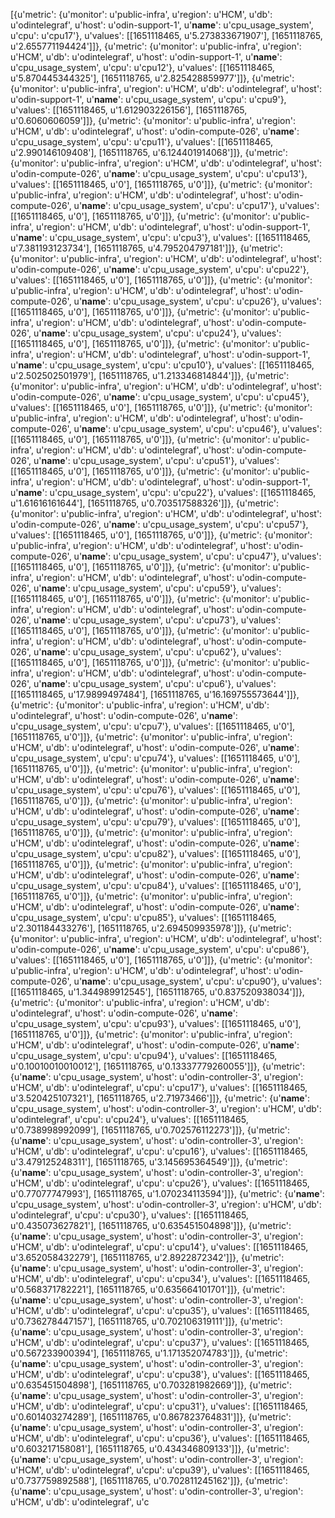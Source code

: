 [{u'metric': {u'monitor': u'public-infra', u'region': u'HCM', u'db': u'odintelegraf', u'host': u'odin-support-1', u'__name__': u'cpu_usage_system', u'cpu': u'cpu17'}, u'values': [[1651118465, u'5.273833671907'], [1651118765, u'2.655771194424']]}, {u'metric': {u'monitor': u'public-infra', u'region': u'HCM', u'db': u'odintelegraf', u'host': u'odin-support-1', u'__name__': u'cpu_usage_system', u'cpu': u'cpu12'}, u'values': [[1651118465, u'5.870445344325'], [1651118765, u'2.825428859977']]}, {u'metric': {u'monitor': u'public-infra', u'region': u'HCM', u'db': u'odintelegraf', u'host': u'odin-support-1', u'__name__': u'cpu_usage_system', u'cpu': u'cpu9'}, u'values': [[1651118465, u'1.612903226156'], [1651118765, u'0.6060606059']]}, {u'metric': {u'monitor': u'public-infra', u'region': u'HCM', u'db': u'odintelegraf', u'host': u'odin-compute-026', u'__name__': u'cpu_usage_system', u'cpu': u'cpu11'}, u'values': [[1651118465, u'2.990146109408'], [1651118765, u'6.124401914068']]}, {u'metric': {u'monitor': u'public-infra', u'region': u'HCM', u'db': u'odintelegraf', u'host': u'odin-compute-026', u'__name__': u'cpu_usage_system', u'cpu': u'cpu13'}, u'values': [[1651118465, u'0'], [1651118765, u'0']]}, {u'metric': {u'monitor': u'public-infra', u'region': u'HCM', u'db': u'odintelegraf', u'host': u'odin-compute-026', u'__name__': u'cpu_usage_system', u'cpu': u'cpu17'}, u'values': [[1651118465, u'0'], [1651118765, u'0']]}, {u'metric': {u'monitor': u'public-infra', u'region': u'HCM', u'db': u'odintelegraf', u'host': u'odin-support-1', u'__name__': u'cpu_usage_system', u'cpu': u'cpu3'}, u'values': [[1651118465, u'7.381193123734'], [1651118765, u'4.795204797181']]}, {u'metric': {u'monitor': u'public-infra', u'region': u'HCM', u'db': u'odintelegraf', u'host': u'odin-compute-026', u'__name__': u'cpu_usage_system', u'cpu': u'cpu22'}, u'values': [[1651118465, u'0'], [1651118765, u'0']]}, {u'metric': {u'monitor': u'public-infra', u'region': u'HCM', u'db': u'odintelegraf', u'host': u'odin-compute-026', u'__name__': u'cpu_usage_system', u'cpu': u'cpu26'}, u'values': [[1651118465, u'0'], [1651118765, u'0']]}, {u'metric': {u'monitor': u'public-infra', u'region': u'HCM', u'db': u'odintelegraf', u'host': u'odin-compute-026', u'__name__': u'cpu_usage_system', u'cpu': u'cpu24'}, u'values': [[1651118465, u'0'], [1651118765, u'0']]}, {u'metric': {u'monitor': u'public-infra', u'region': u'HCM', u'db': u'odintelegraf', u'host': u'odin-support-1', u'__name__': u'cpu_usage_system', u'cpu': u'cpu10'}, u'values': [[1651118465, u'2.502502501979'], [1651118765, u'1.213346814844']]}, {u'metric': {u'monitor': u'public-infra', u'region': u'HCM', u'db': u'odintelegraf', u'host': u'odin-compute-026', u'__name__': u'cpu_usage_system', u'cpu': u'cpu45'}, u'values': [[1651118465, u'0'], [1651118765, u'0']]}, {u'metric': {u'monitor': u'public-infra', u'region': u'HCM', u'db': u'odintelegraf', u'host': u'odin-compute-026', u'__name__': u'cpu_usage_system', u'cpu': u'cpu46'}, u'values': [[1651118465, u'0'], [1651118765, u'0']]}, {u'metric': {u'monitor': u'public-infra', u'region': u'HCM', u'db': u'odintelegraf', u'host': u'odin-compute-026', u'__name__': u'cpu_usage_system', u'cpu': u'cpu51'}, u'values': [[1651118465, u'0'], [1651118765, u'0']]}, {u'metric': {u'monitor': u'public-infra', u'region': u'HCM', u'db': u'odintelegraf', u'host': u'odin-support-1', u'__name__': u'cpu_usage_system', u'cpu': u'cpu22'}, u'values': [[1651118465, u'1.61616161644'], [1651118765, u'0.703517588326']]}, {u'metric': {u'monitor': u'public-infra', u'region': u'HCM', u'db': u'odintelegraf', u'host': u'odin-compute-026', u'__name__': u'cpu_usage_system', u'cpu': u'cpu57'}, u'values': [[1651118465, u'0'], [1651118765, u'0']]}, {u'metric': {u'monitor': u'public-infra', u'region': u'HCM', u'db': u'odintelegraf', u'host': u'odin-compute-026', u'__name__': u'cpu_usage_system', u'cpu': u'cpu47'}, u'values': [[1651118465, u'0'], [1651118765, u'0']]}, {u'metric': {u'monitor': u'public-infra', u'region': u'HCM', u'db': u'odintelegraf', u'host': u'odin-compute-026', u'__name__': u'cpu_usage_system', u'cpu': u'cpu59'}, u'values': [[1651118465, u'0'], [1651118765, u'0']]}, {u'metric': {u'monitor': u'public-infra', u'region': u'HCM', u'db': u'odintelegraf', u'host': u'odin-compute-026', u'__name__': u'cpu_usage_system', u'cpu': u'cpu73'}, u'values': [[1651118465, u'0'], [1651118765, u'0']]}, {u'metric': {u'monitor': u'public-infra', u'region': u'HCM', u'db': u'odintelegraf', u'host': u'odin-compute-026', u'__name__': u'cpu_usage_system', u'cpu': u'cpu62'}, u'values': [[1651118465, u'0'], [1651118765, u'0']]}, {u'metric': {u'monitor': u'public-infra', u'region': u'HCM', u'db': u'odintelegraf', u'host': u'odin-compute-026', u'__name__': u'cpu_usage_system', u'cpu': u'cpu6'}, u'values': [[1651118465, u'17.9899497484'], [1651118765, u'16.169755573644']]}, {u'metric': {u'monitor': u'public-infra', u'region': u'HCM', u'db': u'odintelegraf', u'host': u'odin-compute-026', u'__name__': u'cpu_usage_system', u'cpu': u'cpu7'}, u'values': [[1651118465, u'0'], [1651118765, u'0']]}, {u'metric': {u'monitor': u'public-infra', u'region': u'HCM', u'db': u'odintelegraf', u'host': u'odin-compute-026', u'__name__': u'cpu_usage_system', u'cpu': u'cpu74'}, u'values': [[1651118465, u'0'], [1651118765, u'0']]}, {u'metric': {u'monitor': u'public-infra', u'region': u'HCM', u'db': u'odintelegraf', u'host': u'odin-compute-026', u'__name__': u'cpu_usage_system', u'cpu': u'cpu76'}, u'values': [[1651118465, u'0'], [1651118765, u'0']]}, {u'metric': {u'monitor': u'public-infra', u'region': u'HCM', u'db': u'odintelegraf', u'host': u'odin-compute-026', u'__name__': u'cpu_usage_system', u'cpu': u'cpu79'}, u'values': [[1651118465, u'0'], [1651118765, u'0']]}, {u'metric': {u'monitor': u'public-infra', u'region': u'HCM', u'db': u'odintelegraf', u'host': u'odin-compute-026', u'__name__': u'cpu_usage_system', u'cpu': u'cpu82'}, u'values': [[1651118465, u'0'], [1651118765, u'0']]}, {u'metric': {u'monitor': u'public-infra', u'region': u'HCM', u'db': u'odintelegraf', u'host': u'odin-compute-026', u'__name__': u'cpu_usage_system', u'cpu': u'cpu84'}, u'values': [[1651118465, u'0'], [1651118765, u'0']]}, {u'metric': {u'monitor': u'public-infra', u'region': u'HCM', u'db': u'odintelegraf', u'host': u'odin-compute-026', u'__name__': u'cpu_usage_system', u'cpu': u'cpu85'}, u'values': [[1651118465, u'2.301184433276'], [1651118765, u'2.694509935978']]}, {u'metric': {u'monitor': u'public-infra', u'region': u'HCM', u'db': u'odintelegraf', u'host': u'odin-compute-026', u'__name__': u'cpu_usage_system', u'cpu': u'cpu86'}, u'values': [[1651118465, u'0'], [1651118765, u'0']]}, {u'metric': {u'monitor': u'public-infra', u'region': u'HCM', u'db': u'odintelegraf', u'host': u'odin-compute-026', u'__name__': u'cpu_usage_system', u'cpu': u'cpu90'}, u'values': [[1651118465, u'1.344989912545'], [1651118765, u'0.837520938034']]}, {u'metric': {u'monitor': u'public-infra', u'region': u'HCM', u'db': u'odintelegraf', u'host': u'odin-compute-026', u'__name__': u'cpu_usage_system', u'cpu': u'cpu93'}, u'values': [[1651118465, u'0'], [1651118765, u'0']]}, {u'metric': {u'monitor': u'public-infra', u'region': u'HCM', u'db': u'odintelegraf', u'host': u'odin-compute-026', u'__name__': u'cpu_usage_system', u'cpu': u'cpu94'}, u'values': [[1651118465, u'0.10010010010012'], [1651118765, u'0.13337779260055']]}, {u'metric': {u'__name__': u'cpu_usage_system', u'host': u'odin-controller-3', u'region': u'HCM', u'db': u'odintelegraf', u'cpu': u'cpu17'}, u'values': [[1651118465, u'3.520425107321'], [1651118765, u'2.71973466']]}, {u'metric': {u'__name__': u'cpu_usage_system', u'host': u'odin-controller-3', u'region': u'HCM', u'db': u'odintelegraf', u'cpu': u'cpu24'}, u'values': [[1651118465, u'0.738998992099'], [1651118765, u'0.702576112273']]}, {u'metric': {u'__name__': u'cpu_usage_system', u'host': u'odin-controller-3', u'region': u'HCM', u'db': u'odintelegraf', u'cpu': u'cpu16'}, u'values': [[1651118465, u'3.479125248311'], [1651118765, u'3.145695364549']]}, {u'metric': {u'__name__': u'cpu_usage_system', u'host': u'odin-controller-3', u'region': u'HCM', u'db': u'odintelegraf', u'cpu': u'cpu26'}, u'values': [[1651118465, u'0.77077747993'], [1651118765, u'1.070234113594']]}, {u'metric': {u'__name__': u'cpu_usage_system', u'host': u'odin-controller-3', u'region': u'HCM', u'db': u'odintelegraf', u'cpu': u'cpu30'}, u'values': [[1651118465, u'0.435073627821'], [1651118765, u'0.635451504898']]}, {u'metric': {u'__name__': u'cpu_usage_system', u'host': u'odin-controller-3', u'region': u'HCM', u'db': u'odintelegraf', u'cpu': u'cpu14'}, u'values': [[1651118465, u'3.652058432279'], [1651118765, u'2.8922872342']]}, {u'metric': {u'__name__': u'cpu_usage_system', u'host': u'odin-controller-3', u'region': u'HCM', u'db': u'odintelegraf', u'cpu': u'cpu34'}, u'values': [[1651118465, u'0.568371782221'], [1651118765, u'0.635664101701']]}, {u'metric': {u'__name__': u'cpu_usage_system', u'host': u'odin-controller-3', u'region': u'HCM', u'db': u'odintelegraf', u'cpu': u'cpu35'}, u'values': [[1651118465, u'0.736278447157'], [1651118765, u'0.702106319111']]}, {u'metric': {u'__name__': u'cpu_usage_system', u'host': u'odin-controller-3', u'region': u'HCM', u'db': u'odintelegraf', u'cpu': u'cpu37'}, u'values': [[1651118465, u'0.567233900394'], [1651118765, u'1.171352074783']]}, {u'metric': {u'__name__': u'cpu_usage_system', u'host': u'odin-controller-3', u'region': u'HCM', u'db': u'odintelegraf', u'cpu': u'cpu38'}, u'values': [[1651118465, u'0.635451504898'], [1651118765, u'0.703281982669']]}, {u'metric': {u'__name__': u'cpu_usage_system', u'host': u'odin-controller-3', u'region': u'HCM', u'db': u'odintelegraf', u'cpu': u'cpu31'}, u'values': [[1651118465, u'0.601403274289'], [1651118765, u'0.867823764831']]}, {u'metric': {u'__name__': u'cpu_usage_system', u'host': u'odin-controller-3', u'region': u'HCM', u'db': u'odintelegraf', u'cpu': u'cpu36'}, u'values': [[1651118465, u'0.603217158081'], [1651118765, u'0.434346809133']]}, {u'metric': {u'__name__': u'cpu_usage_system', u'host': u'odin-controller-3', u'region': u'HCM', u'db': u'odintelegraf', u'cpu': u'cpu39'}, u'values': [[1651118465, u'0.737759892588'], [1651118765, u'0.702811245162']]}, {u'metric': {u'__name__': u'cpu_usage_system', u'host': u'odin-controller-3', u'region': u'HCM', u'db': u'odintelegraf', u'c
